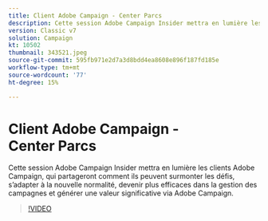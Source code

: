 ```yaml
---
title: Client Adobe Campaign - Center Parcs
description: Cette session Adobe Campaign Insider mettra en lumière les clients Adobe Campaign, qui partageront comment ils surmontent les défis, s’adaptent à la nouvelle normalité, deviennent plus... (Les descriptions doivent être comprises entre 60 et 160 caractères).
version: Classic v7
solution: Campaign
kt: 10502
thumbnail: 343521.jpeg
source-git-commit: 595fb971e2d7a3d8bdd4ea8608e896f187fd185e
workflow-type: tm+mt
source-wordcount: '77'
ht-degree: 15%

---
```


# Client Adobe Campaign - Center Parcs

Cette session Adobe Campaign Insider mettra en lumière les clients Adobe Campaign, qui partageront comment ils peuvent surmonter les défis, s’adapter à la nouvelle normalité, devenir plus efficaces dans la gestion des campagnes et générer une valeur significative via Adobe Campaign.

>[!VIDEO](https://video.tv.adobe.com/v/343521/?quality=12&learn=on)
